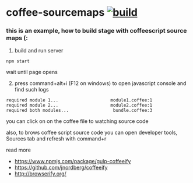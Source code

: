 coffee-sourcemaps [![build](https://travis-ci.org/daggerok/coffee-sourcemaps.svg?branch=master)](https://travis-ci.org/daggerok/coffee-sourcemaps)
=================

### this is an example, how to build stage with coffeescript source maps (:

1. build and run server

```
npm start
```

wait until page opens

2. press command+alt+i (F12 on windows) to open javascript console and find such logs

```shell
required module 1...                    module1.coffee:1
required module 2...                    module2.coffee:1 
required both modules...                 bundle.coffee:3
```

you can click on on the coffee file to watching source code

also, to brows coffee script source code you can open developer tools, Sources tab and refresh with command+r

read more
- https://www.npmjs.com/package/gulp-coffeeify
- https://github.com/jnordberg/coffeeify
- http://browserify.org/
